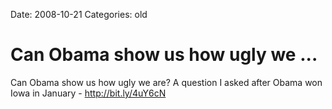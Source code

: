 Date: 2008-10-21
Categories: old

# Can Obama show us how ugly we ...

Can Obama show us how ugly we are? A question I asked after Obama won Iowa in January - http://bit.ly/4uY6cN
